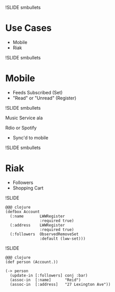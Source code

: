 !SLIDE smbullets

# Use Cases

* Mobile
* Riak

!SLIDE smbullets

# Mobile

* Feeds Subscribed (Set)
* "Read" or "Unread" (Register)

!SLIDE smbullets

Music Service ala

Rdio or Spotify

* Sync'd to mobile

!SLIDE smbullets

# Riak

* Followers
* Shopping Cart

!SLIDE

    @@@ clojure
    (defbox Account
      (:name       LWWRegister
                   :required true)
      (:address    LWWRegister
                   :required true)
      (:followers  ObservedRemoveSet
                   :default (lww-set)))

!SLIDE
    
    @@@ clojure
    (def person (Account.))

    (-> person
      (update-in [:followers] conj :bar)
      (assoc-in  [:name]      "Reid")
      (assoc-in  [:address]   "27 Lexington Ave"))
